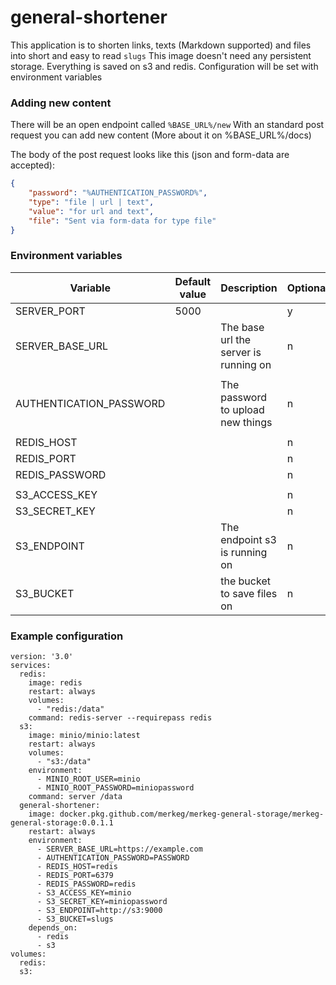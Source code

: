 # general-shortener

This application is to shorten links, texts (Markdown supported) and files into short and easy to read `slugs`
This image doesn't need any persistent storage. Everything is saved on s3 and redis. Configuration will be set with environment variables

### Adding new content

There will be an open endpoint called `%BASE_URL%/new`
With an standard post request you can add new content (More about it on %BASE_URL%/docs)

The body of the post request looks like this (json and form-data are accepted):

```json
{
	"password": "%AUTHENTICATION_PASSWORD%",
	"type": "file | url | text",
	"value": "for url and text",
	"file": "Sent via form-data for type file"
}
```

### Environment variables

| Variable                | Default value | Description                           | Optional |
| ----------------------- | ------------- | ------------------------------------- | -------- |
| SERVER_PORT             | 5000          |                                       | y        |
| SERVER_BASE_URL         |               | The base url the server is running on | n        |
|                         |               |                                       |          |
| AUTHENTICATION_PASSWORD |               | The password to upload new things     | n        |
|                         |               |                                       |          |
| REDIS_HOST              |               |                                       | n        |
| REDIS_PORT              |               |                                       | n        |
| REDIS_PASSWORD          |               |                                       | n        |
|                         |               |                                       |          |
| S3_ACCESS_KEY           |               |                                       | n        |
| S3_SECRET_KEY           |               |                                       | n        |
| S3_ENDPOINT             |               | The endpoint s3 is running on         | n        |
| S3_BUCKET               |               | the bucket to save files on           | n        |

### Example configuration

```
version: '3.0'
services:
  redis:
    image: redis
    restart: always
    volumes:
      - "redis:/data"
    command: redis-server --requirepass redis
  s3:
    image: minio/minio:latest
    restart: always
    volumes:
      - "s3:/data"
    environment:
      - MINIO_ROOT_USER=minio
      - MINIO_ROOT_PASSWORD=miniopassword
    command: server /data
  general-shortener:
    image: docker.pkg.github.com/merkeg/merkeg-general-storage/merkeg-general-storage:0.0.1.1
    restart: always
    environment:
      - SERVER_BASE_URL=https://example.com
      - AUTHENTICATION_PASSWORD=PASSWORD
      - REDIS_HOST=redis
      - REDIS_PORT=6379
      - REDIS_PASSWORD=redis
      - S3_ACCESS_KEY=minio
      - S3_SECRET_KEY=miniopassword
      - S3_ENDPOINT=http://s3:9000
      - S3_BUCKET=slugs
    depends_on:
      - redis
      - s3
volumes:
  redis:
  s3:
```
